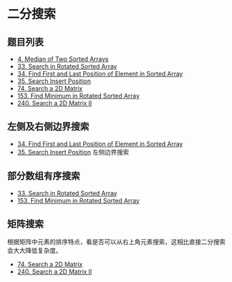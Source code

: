 # 二分搜索

## 题目列表

* [4. Median of Two Sorted Arrays](/leetcode/4.%20Median%20of%20Two%20Sorted%20Arrays.md)
* [33. Search in Rotated Sorted Array](/leetcode/33.%20Search%20in%20Rotated%20Sorted%20Array.md)
* [34. Find First and Last Position of Element in Sorted Array](/leetcode/34.%20Find%20First%20and%20Last%20Position%20of%20Element%20in%20Sorted%20Array.md)
* [35. Search Insert Position](/leetcode/35.%20Search%20Insert%20Position.md) 
* [74. Search a 2D Matrix](/leetcode/74.%20Search%20a%202D%20Matrix.md)
* [153. Find Minimum in Rotated Sorted Array](/leetcode/153.%20Find%20Minimum%20in%20Rotated%20Sorted%20Array.md)
* [240. Search a 2D Matrix II](/leetcode/240.%20Search%20a%202D%20Matrix%20II.md)

## 左侧及右侧边界搜索

* [34. Find First and Last Position of Element in Sorted Array](/leetcode/34.%20Find%20First%20and%20Last%20Position%20of%20Element%20in%20Sorted%20Array.md)
* [35. Search Insert Position](/leetcode/35.%20Search%20Insert%20Position.md) 左侧边界搜索

## 部分数组有序搜索

* [33. Search in Rotated Sorted Array](/leetcode/33.%20Search%20in%20Rotated%20Sorted%20Array.md)
* [153. Find Minimum in Rotated Sorted Array](/leetcode/153.%20Find%20Minimum%20in%20Rotated%20Sorted%20Array.md)

## 矩阵搜索

根据矩阵中元素的排序特点，看是否可以从右上角元素搜索，这相比直接二分搜索会大大降低复杂度。

* [74. Search a 2D Matrix](/leetcode/74.%20Search%20a%202D%20Matrix.md)
* [240. Search a 2D Matrix II](/leetcode/240.%20Search%20a%202D%20Matrix%20II.md)

